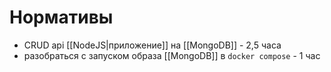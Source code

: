 # Нормативы

- CRUD api [[NodeJS|приложение]] на [[MongoDB]] - 2,5 часа
- разобраться с запуском образа [[MongoDB]] в `docker compose` - 1 час